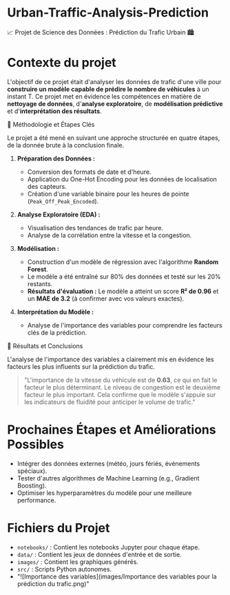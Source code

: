 # Urban-Traffic-Analysis-Prediction
📈 Projet de Science des Données : Prédiction du Trafic Urbain 🏙️

# Contexte du projet

L'objectif de ce projet était d'analyser les données de trafic d'une ville pour **construire un modèle capable de prédire le nombre de véhicules** à un instant T. Ce projet met en évidence les compétences en matière de **nettoyage de données**, d'**analyse exploratoire**, de **modélisation prédictive** et d'**interprétation des résultats**.

 🚀 Méthodologie et Étapes Clés

Le projet a été mené en suivant une approche structurée en quatre étapes, de la donnée brute à la conclusion finale.

1.  **Préparation des Données :**
    -   Conversion des formats de date et d'heure.
    -   Application du One-Hot Encoding pour les données de localisation des capteurs.
    -   Création d'une variable binaire pour les heures de pointe (`Peak_Off_Peak_Encoded`).

2.  **Analyse Exploratoire (EDA) :**
    -   Visualisation des tendances de trafic par heure.
    -   Analyse de la corrélation entre la vitesse et la congestion.

3.  **Modélisation :**
    -   Construction d'un modèle de régression avec l'algorithme **Random Forest**.
    -   Le modèle a été entraîné sur 80% des données et testé sur les 20% restants.
    -   **Résultats d'évaluation :** Le modèle a atteint un score **R² de 0.96** et un **MAE de 3.2** (à confirmer avec vos valeurs exactes). 

4.  **Interprétation du Modèle :**
    -   Analyse de l'importance des variables pour comprendre les facteurs clés de la prédiction.

 🎯 Résultats et Conclusions

L'analyse de l'importance des variables a clairement mis en évidence les facteurs les plus influents sur la prédiction du trafic.

> "L'importance de la vitesse du véhicule est de **0.63**, ce qui en fait le facteur le plus déterminant. Le niveau de congestion est le deuxième facteur le plus important. Cela confirme que le modèle s'appuie sur les indicateurs de fluidité pour anticiper le volume de trafic."


# Prochaines Étapes et Améliorations Possibles

* Intégrer des données externes (météo, jours fériés, événements spéciaux).
* Tester d'autres algorithmes de Machine Learning (e.g., Gradient Boosting).
* Optimiser les hyperparamètres du modèle pour une meilleure performance.

# Fichiers du Projet

* `notebooks/` : Contient les notebooks Jupyter pour chaque étape.
* `data/` : Contient les jeux de données d'entrée et de sortie.
* `images/` : Contient les graphiques générés.
* `src/` : Scripts Python autonomes.
* "![Importance des variables](images/Importance des variables pour la prédiction du trafic.png)"

